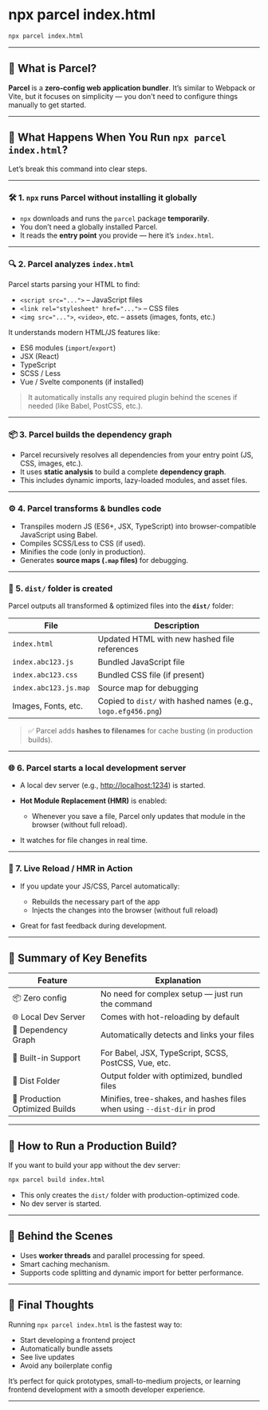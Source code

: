 # npx parcel index.html


```bash
npx parcel index.html
```

---

## 🔧 What is Parcel?

**Parcel** is a **zero-config web application bundler**. It’s similar to Webpack or Vite, but it focuses on simplicity — you don't need to configure things manually to get started.

---

## 🚀 What Happens When You Run `npx parcel index.html`?

Let’s break this command into clear steps.

---

### 🛠️ 1. **`npx` runs Parcel without installing it globally**

* `npx` downloads and runs the `parcel` package **temporarily**.
* You don’t need a globally installed Parcel.
* It reads the **entry point** you provide — here it’s `index.html`.

---

### 🔍 2. **Parcel analyzes `index.html`**

Parcel starts parsing your HTML to find:

* `<script src="...">` – JavaScript files
* `<link rel="stylesheet" href="...">` – CSS files
* `<img src="...">`, `<video>`, etc. – assets (images, fonts, etc.)

It understands modern HTML/JS features like:

* ES6 modules (`import`/`export`)
* JSX (React)
* TypeScript
* SCSS / Less
* Vue / Svelte components (if installed)

> It automatically installs any required plugin behind the scenes if needed (like Babel, PostCSS, etc.).

---

### 📦 3. **Parcel builds the dependency graph**

* Parcel recursively resolves all dependencies from your entry point (JS, CSS, images, etc.).
* It uses **static analysis** to build a complete **dependency graph**.
* This includes dynamic imports, lazy-loaded modules, and asset files.

---

### ⚙️ 4. **Parcel transforms & bundles code**

* Transpiles modern JS (ES6+, JSX, TypeScript) into browser-compatible JavaScript using Babel.
* Compiles SCSS/Less to CSS (if used).
* Minifies the code (only in production).
* Generates **source maps (`.map` files)** for debugging.

---

### 📁 5. **`dist/` folder is created**

Parcel outputs all transformed & optimized files into the **`dist/`** folder:

| File                  | Description                                                   |
| --------------------- | ------------------------------------------------------------- |
| `index.html`          | Updated HTML with new hashed file references                  |
| `index.abc123.js`     | Bundled JavaScript file                                       |
| `index.abc123.css`    | Bundled CSS file (if present)                                 |
| `index.abc123.js.map` | Source map for debugging                                      |
| Images, Fonts, etc.   | Copied to `dist/` with hashed names (e.g., `logo.efg456.png`) |

> ✅ Parcel adds **hashes to filenames** for cache busting (in production builds).

---

### 🌐 6. **Parcel starts a local development server**

* A local dev server (e.g., [http://localhost:1234](http://localhost:1234)) is started.
* **Hot Module Replacement (HMR)** is enabled:

  * Whenever you save a file, Parcel only updates that module in the browser (without full reload).
* It watches for file changes in real time.

---

### 🔄 7. **Live Reload / HMR in Action**

* If you update your JS/CSS, Parcel automatically:

  * Rebuilds the necessary part of the app
  * Injects the changes into the browser (without full reload)
* Great for fast feedback during development.

---

## 🧠 Summary of Key Benefits

| Feature                        | Explanation                                                             |
| ------------------------------ | ----------------------------------------------------------------------- |
| 📦 Zero config                 | No need for complex setup — just run the command                        |
| 🌐 Local Dev Server            | Comes with hot-reloading by default                                     |
| 🔀 Dependency Graph            | Automatically detects and links your files                              |
| 🧩 Built-in Support            | For Babel, JSX, TypeScript, SCSS, PostCSS, Vue, etc.                    |
| 📁 Dist Folder                 | Output folder with optimized, bundled files                             |
| 🎯 Production Optimized Builds | Minifies, tree-shakes, and hashes files when using `--dist-dir` in prod |

---

## 🧪 How to Run a Production Build?

If you want to build your app without the dev server:

```bash
npx parcel build index.html
```

* This only creates the `dist/` folder with production-optimized code.
* No dev server is started.

---

## 🧵 Behind the Scenes

* Uses **worker threads** and parallel processing for speed.
* Smart caching mechanism.
* Supports code splitting and dynamic import for better performance.

---

## 📌 Final Thoughts

Running `npx parcel index.html` is the fastest way to:

* Start developing a frontend project
* Automatically bundle assets
* See live updates
* Avoid any boilerplate config

It’s perfect for quick prototypes, small-to-medium projects, or learning frontend development with a smooth developer experience.

---